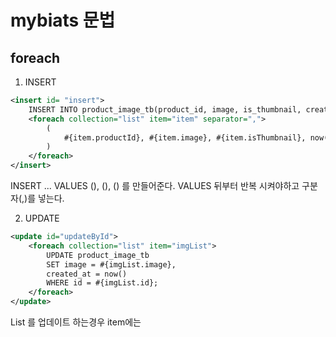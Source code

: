 # mybiats 문법

## foreach

1. INSERT
```xml
<insert id= "insert">
	INSERT INTO product_image_tb(product_id, image, is_thumbnail, created_at) values
	<foreach collection="list" item="item" separator=",">
		(
			#{item.productId}, #{item.image}, #{item.isThumbnail}, now()
		)
	</foreach>
</insert>
```

INSERT ... VALUES (), (), () 를 만들어준다. VALUES 뒤부터 반복 시켜야하고 구분자(,)를  넣는다.

2. UPDATE
```xml
<update id="updateById">
	<foreach collection="list" item="imgList">
		UPDATE product_image_tb
		SET image = #{imgList.image},
		created_at = now()
		WHERE id = #{imgList.id};
	</foreach>
</update>
```

List 를 업데이트 하는경우 item에는